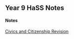 <head>
  <title>Year 9 HaSS Notes</title>
</head>
<body>
  <h2>Year 9 HaSS Notes</h2>
  <h4>Notes</h4>
  <p><a href="https://shan-mei.github.io/shanmeis-notes/notes/year-9/hass/cc-revision/html">Civics and Citizenship Revision</a></p>